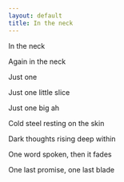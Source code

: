 ```yaml
---
layout: default
title: In the neck
---
```



In the neck

Again in the neck

Just one

Just one little slice

Just one big ah

Cold steel resting on the skin

Dark thoughts rising deep within

One word spoken, then it fades

One last promise, one last blade
